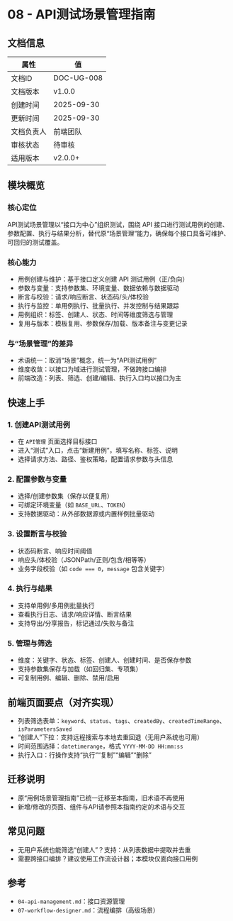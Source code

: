 # 08 - API测试场景管理指南

## 文档信息

| 属性 | 值 |
|------|-----|
| 文档ID | DOC-UG-008 |
| 文档版本 | v1.0.0 |
| 创建时间 | 2025-09-30 |
| 更新时间 | 2025-09-30 |
| 文档负责人 | 前端团队 |
| 审核状态 | 待审核 |
| 适用版本 | v2.0.0+ |

## 模块概览

### 核心定位
API测试场景管理以“接口为中心”组织测试，围绕 API 接口进行测试用例的创建、参数配置、执行与结果分析，替代原“场景管理”能力，确保每个接口具备可维护、可回归的测试覆盖。

### 核心能力
- 用例创建与维护：基于接口定义创建 API 测试用例（正/负向）
- 参数与变量：支持参数集、环境变量、数据依赖与数据驱动
- 断言与校验：请求/响应断言、状态码/头/体校验
- 执行与监控：单用例执行、批量执行、并发控制与结果跟踪
- 用例组织：标签、创建人、状态、时间等维度筛选与管理
- 复用与版本：模板复用、参数保存/加载、版本备注与变更记录

### 与“场景管理”的差异
- 术语统一：取消“场景”概念，统一为“API测试用例”
- 维度收敛：以接口为域进行测试管理，不做跨接口编排
- 前端改造：列表、筛选、创建/编辑、执行入口均以接口为主

## 快速上手

### 1. 创建API测试用例
- 在 `API管理` 页面选择目标接口
- 进入“测试”入口，点击“新建用例”，填写名称、标签、说明
- 选择请求方法、路径、鉴权策略，配置请求参数与头信息

### 2. 配置参数与变量
- 选择/创建参数集（保存以便复用）
- 可绑定环境变量（如 `BASE_URL`、`TOKEN`）
- 支持数据驱动：从外部数据源或内置样例批量驱动

### 3. 设置断言与校验
- 状态码断言、响应时间阈值
- 响应头/体校验（JSONPath/正则/包含/相等等）
- 业务字段校验（如 `code === 0`，`message` 包含关键字）

### 4. 执行与结果
- 支持单用例/多用例批量执行
- 查看执行日志、请求/响应详情、断言结果
- 支持导出/分享报告，标记通过/失败与备注

### 5. 管理与筛选
- 维度：关键字、状态、标签、创建人、创建时间、是否保存参数
- 支持参数集保存与加载（如回归集、专项集）
- 可复制用例、编辑、删除、禁用/启用

## 前端页面要点（对齐实现）
- 列表筛选表单：`keyword`、`status`、`tags`、`createdBy`、`createdTimeRange`、`isParametersSaved`
- “创建人”下拉：支持远程搜索与本地去重回退（无用户系统也可用）
- 时间范围选择：`datetimerange`，格式 `YYYY-MM-DD HH:mm:ss`
- 执行入口：行操作支持“执行”“复制”“编辑”“删除”

## 迁移说明
- 原“用例场景管理指南”已统一迁移至本指南，旧术语不再使用
- 新增/修改的页面、组件与API请参照本指南约定的术语与交互

## 常见问题
- 无用户系统也能筛选“创建人”？支持：从列表数据中提取并去重
- 需要跨接口编排？建议使用工作流设计器；本模块仅面向接口用例

## 参考
- `04-api-management.md`：接口资源管理
- `07-workflow-designer.md`：流程编排（高级场景）